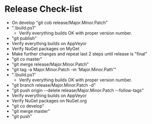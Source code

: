 # Release Check-list

* On develop "git cob release/Major.Minor.Patch"
* ".\build.ps1"
  * Verify everything builds OK with proper version number.
* "git publish"
* Verify everything builds on AppVeyor
* Verify NuGet packages on MyGet
* Make further changes and repeat last 2 steps until release is "final"
* "git co master"
* "git merge release/Major.Minor.Patch"
* "git tag -a Major.Minor.Patch -m 'Major.Minor.Path'"
* ".\build.ps1"
  * Verify everything builds OK with proper version number.
* "git branch release/Major.Minor.Patch -d"
* "git push origin --delete release/Major.Minor.Patch --follow-tags"
* Verify everything builds on AppVeyor
* Verify NuGet packages on NuGet.org
* "git co develop"
* "git merge master"
* "git push"